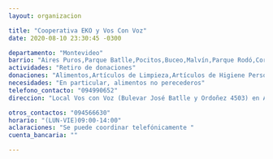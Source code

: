 ```yaml
---
layout: organizacion

title: "Cooperativa EKO y Vos Con Voz"
date: 2020-08-10 23:30:45 -0300

departamento: "Montevideo"
barrio: "Aires Puros,Parque Batlle,Pocitos,Buceo,Malvín,Parque Rodó,Cordón,Centro"
actividades: "Retiro de donaciones"
donaciones: "Alimentos,Artículos de Limpieza,Artículos de Higiene Personal"
necesidades: "En particular, alimentos no perecederos"
telefono_contacto: "094990652"
direccion: "Local Vos con Voz (Bulevar José Batlle y Ordoñez 4503) en Aires Puros.  Zonas Parque Batlle hasta Malvín, Parque Rodó, Cordón, Centro: coordinar telefónicamente"

otros_contactos: "094566630"
horario: "(LUN-VIE)09:00-14:00"
aclaraciones: "Se puede coordinar telefónicamente "
cuenta_bancaria: ""

---
```

